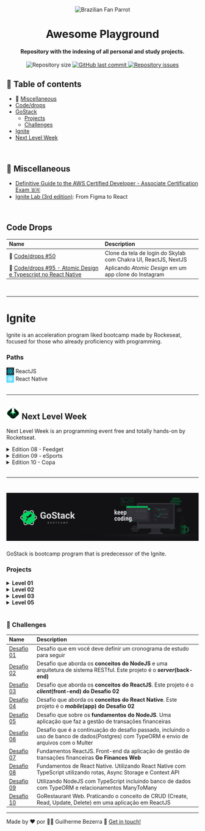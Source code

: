 <div align="center">
    <img alt="Brazilian Fan Parrot" height="40" src="https://cultofthepartyparrot.com/parrots/hd/brazilianfanparrot.gif" >
    <h1 align="center">
      Awesome Playground
   </h1>
</div>
 

<h4 align="center">
   Repository with the indexing of all personal and study projects.
</h4>

<p align="center">
  <img alt="Repository size" src="https://img.shields.io/github/repo-size/gbdsantos/awesome-playground.svg">

  <a href="https://github.com/gbdsantos/awesome-playground/commits/master">
    <img alt="GitHub last commit" src="https://img.shields.io/github/last-commit/gbdsantos/awesome-playground.svg">
  </a>

  <a href="https://github.com/gbdsantos/awesome-playground/issues">
    <img alt="Repository issues" src="https://img.shields.io/github/issues/gbdsantos/awesome-playground.svg">
  </a>
</p>

## :pushpin: Table of contents 

  - :school_satchel: [Miscellaneous](#school-satchel-miscellaneous "General repositories")
  - [Code/drops](#code-drops)
  - [GoStack](# "Bootcamp program by Rocketseat")
    - [Projects](#projects)
    - [Challenges](#muscle-challenges)
  - [Ignite](#ignite "Bootcamp program by Rocketseat launched in the year 2022 ")
  - [Next Level Week](#next-level-week "Programming online event by Rocketseat")

<br />

## :school_satchel: Miscellaneous

- [Definitive Guide to the AWS Certified Developer - Associate Certification Exam :brazil:](https://github.com/gbdsantos/aws-certified-developer-associate-roadmap "Cheatsheet for AWS Certified Developer - Associate Certification Exam made to brazilian community")
- [Ignite Lab (3rd edition)](https://github.com/gbdsantos/reactjs-rocketseat-ignite-lab-3-design-system "Create Design System and use Storybook with React.js"): From Figma to React

<br />

## Code Drops

| Name | Description | 
|:-----|:----------| 
| :rocket: [Code/drops #50](https://github.com/gbdsantos/reactjs-nextjs-skylab-login-clone)| Clone da tela de login do Skylab com Chakra UI, ReactJS, NextJS |
| :rocket: [Code/drops #95 - Atomic Design e Typescript no React Native](https://github.com/gbdsantos/react-native-atomic-design)| Aplicando *Atomic Design* em um app clone do Instagram |

<br>

***

# Ignite

Ignite is an acceleration program liked bootcamp made by Rockeseat, focused for those who already proficiency with programming.

### **Paths**

<details>
   <summary style="display: flex; align-items: center;">
    <img alt="ReactJS icon" src="./assets/reactjs-icon.png" style="padding-right: 4px; height:20px; width:20px;"  />ReactJS</summary>
   
   - [Ignite Feed](https://github.com/gbdsantos/reactjs-rocketseat-ignite-fundamentals-2022 "Social media application")
   - [Ignite Feed (TypeScript)](https://github.com/gbdsantos/reactjs-ignite-feed "Social media application")
</details>

<details> 
   <summary style="display: flex; align-items: center;"><img alt="React Native icon" src="./assets/react-native-icon.png" style="padding-right: 4px; height:20px; width:20px;"  /><span>React Native</span></summary> 
   
   - [GoFinances](https://github.com/gbdsantos/react-native-gofinances "Project 01: Finance app")
   - [Ignite Teams](https://github.com/gbdsantos/react-native-ignite-teams "Project 02: Ignite Teams")
</details>

<br>

***

## <img alt="Next level week logo" src="./assets/rockeseat-logo-nlw-impulse.svg" style="height:35px; width:35px;"  /> Next Level Week

Next Level Week is an programming event free and totally hands-on by Rocketseat.

<details>
   <summary>Edition 08 - Feedget</summary> 

   Application made during **Next Level Week - Return** event by Rocketseat in 2022.

   - <img alt="Node.js icon" src="./assets/nodejs-logo.png" style="height:20px; width:20px;"  /> [Back-end](https://github.com/gbdsantos/nodejs-rocketseat-nlw-return "Feedget back-end made with Node.js")
   - <img alt="ReactJS icon" src="./assets/reactjs-icon.png" style="height:20px; width:20px;"  /> [Front-end](https://github.com/gbdsantos/reactjs-rocketseat-nlw-return "Feedget front-end made with ReactJS")
   - <img alt="React Native icon" src="./assets/react-native-icon.png" style="height:20px; width:20px;"  /> [Mobile](https://github.com/gbdsantos/react-native-rocketseat-nlw-return "Feedget mobile made with React Native")
</details>

<details>
  <summary>Edition 09 - eSports </summary> 

   Application that connect gamers made during **Next Level Week - eSports** event by Rocketseat in 09/2022.

   - <img alt="Node.js icon" src="./assets/nodejs-logo.png" style="height:20px; width:20px;"  /> [Back-end](https://github.com/gbdsantos/nodejs-rocketseat-nlw-e-sports "eSports back-end application made with Node.js")
   - <img alt="ReactJS icon" src="./assets/reactjs-icon.png" style="height:20px; width:20px;"  /> [Front-end](https://github.com/gbdsantos/reactjs-rocketseat-nlw-e-sports "eSports front-end application made with ReactJS")
   - <img alt="React Native icon" src="./assets/react-native-icon.png" style="height:20px; width:20px;"  /> [Mobile](https://github.com/gbdsantos/react-native-rocketseat-nlw-e-sports "eSports mobile app made with React Native")
</details>

<details>
  <summary>Edition 10 - Copa </summary> 

   Application that create Polls made during **Next Level Week - Copa** event by Rocketseat in 10/2022.

   - <img alt="Node.js icon" src="./assets/nodejs-logo.png" style="height:20px; width:20px;"  /> [Back-end](https://github.com/gbdsantos/nodejs-rocketseat-nlw-copa "Back-end application made with Node.js")
   - <img alt="ReactJS icon" src="./assets/reactjs-icon.png" style="height:20px; width:20px;"  /> [Front-end](https://github.com/gbdsantos/reactjs-rocketseat-nlw-copa "Front-end application made with ReactJS")
   - <img alt="React Native icon" src="./assets/react-native-icon.png" style="height:20px; width:20px;"  /> [Mobile](https://github.com/gbdsantos/react-native-rocketseat-nlw-copa "Mobile app made with React Native")
</details>

<br>

***

<h1 align="center">
    <img alt="Imagem com logo do Bootcamp GoStack 11" src="./assets/rocketseat-bootcamp-gostack-11-banner.png" />
</h1>

GoStack is bootcamp program that is predecessor of the Ignite.

### Projects

<details>
   <summary><strong>Level 01</strong></summary> 
  
  <br />

  | Name | Description | 
  |:---- |:--------- | 
  | :rocket: [Back-end com NodeJS](https://github.com/gbdsantos/bootcamp-gostack-backend-01) |**REST API** feita do zero durante as aulas do Bootcamp GoStack(F02) da [Rocketseat](https://rocketseat.com.br/) utilizando o framework Express em **NodeJS** |
  | :children_crossing: [Front-end com ReactJS](https://github.com/gbdsantos/bootcamp-gostack-frontend-01/tree/master/frontend) | Front-end feito durante as aulas do Bootcamp GoStack(F02) da [Rocketseat](https://rocketseat.com.br/) utilizando o **ReactJS**. Este projeto é o ***client(front-end)* do projeto Back-end com NodeJS** |
  | :iphone: [Mobile com React Native](https://github.com/gbdsantos/bootcamp-gostack-mobile-01/tree/master/mobile) | Mobile feito durante as aulas do Bootcamp GoStack(F02) da [Rocketseat](https://rocketseat.com.br/) utilizando **React Native**. Este projeto é o ***mobile* do projeto Back-end com NodeJS** |
  | [Typescript](https://github.com/gbdsantos/bootcamp-gostack-typescript-01) | Introdução ao Typescript feito durante as aulas do Bootcamp GoStack(F02) da [Rocketseat](https://rocketseat.com.br/) |
</details>

<details>
   <summary><strong>Level 02</strong></summary> 
  
  <br />

  | Name | Description | 
  |:---- |:--------- | 
  | [Primeiro projeto com NodeJS <br /> Iniciando back-end do app](https://github.com/gbdsantos/bootcamp-gostack-backend-02/tree/master/backend) | **REST API** feita durante as aulas do Bootcamp GoStack(F03) da [Rocketseat](https://rocketseat.com.br/) utilizando o framework Express em **NodeJS** + **Typescript** |
</details>

<details>
   <summary><strong>Level 03</strong></summary> 
  
  <br />

  | Name | Description | 
  |:---- |:--------- | 
  | :octopus: [Primeiro projeto com ReactJS](https://github.com/gbdsantos/bootcamp-gostack-frontend-03/tree/master/frontend) | Aplicação Github Explorer, feita durante as aulas do Bootcamp GoStack(F04) da [Rocketseat](https://rocketseat.com.br/) utilizando ReactJS e Typescript |
  | [Iniciando front-end web do app](https://github.com/gbdsantos/reactjs-bootcamp-gostack-11-gobarber) | **Projeto GoBarber**(*front-end/client*) feito com ReactJS + TypeScript. Na fase 04(02-F04) do Bootcamp GoStack da Rocketseat |
</details>

<details>
   <summary><strong>Level 05</strong></summary> 
  
  <br />

| Name | Description | 
|:---- |:--------- | 
| [Finalizando front-end web do app](https://github.com/gbdsantos/reactjs-bootcamp-gostack-11-gobarber) | **Projeto GoBarber**(*front-end/client*) feito com ReactJS + TypeScript. Na fase 05(05-F02) do Bootcamp GoStack da Rocketseat |
</details>

<br />

### :muscle: Challenges

| Name | Description | 
|:---- |:--------- | 
| [Desafio 01](https://www.notion.so/Cronograma-de-estudos-7d1c5cc9bd884cc8899dea7284539b0a?about:blank) | Desafio que em você deve definir um cronograma de estudo para seguir |
|  [Desafio 02](https://github.com/gbdsantos/bootcamp-gostack-challenge-02) | Desafio que aborda os **conceitos do NodeJS** e uma arquitetura de sistema RESTful. Este projeto é o ***server*(back-end)**|
| [Desafio 03](https://github.com/gbdsantos/bootcamp-gostack-challenge-03) | Desafio que aborda os **conceitos do ReactJS**. Este projeto é o ***client*(front-end) do Desafio 02** |
| [Desafio 04](https://github.com/gbdsantos/bootcamp-gostack-challenge-04) | Desafio que aborda os **conceitos do React Native**. Este projeto é o ***mobile*(app) do Desafio 02** |
| [Desafio 05](https://github.com/gbdsantos/bootcamp-gostack-challenge-05) | Desafio que sobre os **fundamentos do NodeJS**. Uma aplicação que faz a gestão de transações financeiras |
| [Desafio 06](https://github.com/gbdsantos/bootcamp-gostack-challenge-06) | Desafio que é a continuação do desafio passado, incluindo o uso de banco de dados(Postgres) com TypeORM e envio de arquivos com o Multer |
| [Desafio 07](https://github.com/gbdsantos/bootcamp-gostack-challenge-07) | Fundamentos ReactJS. Front-end da aplicação de gestão de transações financeiras **Go Finances Web** |
| [Desafio 08](https://github.com/gbdsantos/bootcamp-gostack-challenge-08) | Fundamentos de React Native. Utilizando React Native com TypeScript utilizando rotas, Async Storage e Context API |
| [Desafio 09](https://github.com/gbdsantos/bootcamp-gostack-challenge-09-typeorm-relations) | Utilizando NodeJS com TypeScript incluindo banco de dados com TypeORM e relacionamentos ManyToMany |
| [Desafio 10](https://github.com/gbdsantos/bootcamp-gostack-challenge-10-gorestaurant) | GoRestaurant Web. Praticando o conceito de CRUD (Create, Read, Update, Delete) em uma aplicação em ReactJS |

---
Made by ♥ por :man_astronaut: Guilherme Bezerra :wave: [Get in touch!](https://www.linkedin.com/in/gbdsantos/)
